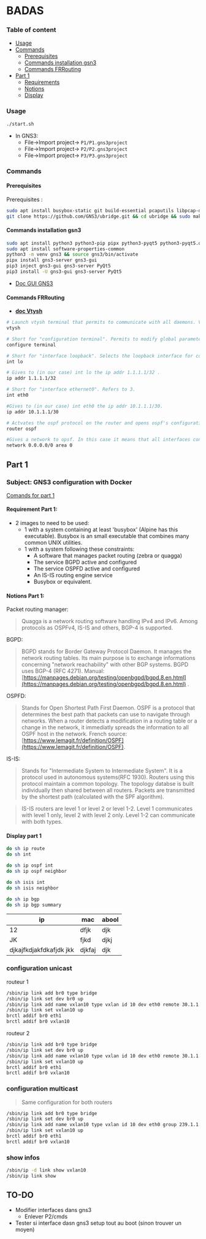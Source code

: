 # BADAS


### Table of content

- [Usage](#usage)
- [Commands](#commands)
	- [Prerequisites](#prerequisites)
	- [Commands installation gsn3](#commands-installation-gsn3)
	- [Commands FRRouting](#commands-frrouting)
- [Part 1](#part-1)
	- [Requirements](#requirement-part-1)
	- [Notions](#notions-part-1)
	- [Display](#display-part-1)

### Usage

```sh
./start.sh
```

- In GNS3:
	- File->Import project-> `P1/P1.gns3project`
	- File->Import project-> `P2/P2.gns3project`
	- File->Import project-> `P3/P3.gns3project`

### Commands

#### Prerequisites

Prerequisites : 

```sh
sudo apt install busybox-static git build-essential pcaputils libpcap-dev
git clone https://github.com/GNS3/ubridge.git && cd ubridge && sudo make && sudo make install
```

#### Commands installation gsn3


```sh
sudo apt install python3 python3-pip pipx python3-pyqt5 python3-pyqt5.qtwebsockets python3-pyqt5.qtsvg qemu-kvm qemu-utils libvirt-clients libvirt-daemon-system virtinst dynamips software-properties-common ca-certificates curl gnupg2 
sudo apt install software-properties-common
python3 -m venv gns3 && source gns3/bin/activate
pipx install gns3-server gns3-gui
pip3 inject gns3-gui gns3-server PyQt5
pip3 install -U gns3-gui gns3-server PyQt5
```

- [Doc GUI GNS3](https://docs.gns3.com/docs/using-gns3beginners/the-gns3-gui)


#### Commands FRRouting

- [**doc Vtysh**](https://docs.netscaler.com/en-us/citrix-adc/current-release/networking/vxlans)

```sh
# Launch vtysh terminal that permits to communicate with all daemons. Vtysh is installed by default in FRRoutingg/frr image.
vtysh

# Short for "configuration terminal". Permits to modify global parameters or protocol routers specific ones.
configure terminal

# Short for "interface loopback". Selects the loopback interface for comfiguration.
int lo

# Gives to (in our case) int lo the ip addr 1.1.1.1/32 .
ip addr 1.1.1.1/32

# Short for "interface ethernet0". Refers to 3.
int eth0

#Gives to (in our case) int eth0 the ip addr 10.1.1.1/30. 
ip addr 10.1.1.1/30

# Actvates the ospf protocol on the router and opens ospf's configuration mode.
router ospf

#Gives a network to opsf. In this case it means that all interfaces condigured with ip addresses will be included in ospf. area 0 is the default zone for ospf.
network 0.0.0.0/0 area 0
```

## Part 1

### Subject: GNS3 configuration with Docker

[Comands for part 1](#partie-1-commands)

#### Requirement Part 1:
	
- 2 images to need to be used:
	- 1 with a system containing at least 'busybox' (Alpine has this executable). Busybox is an small executable that combines many common UNIX utilities.
	- 1 with a system following these constraints:
		- A software that manages packet routing (zebra or quagga)
		- The service BGPD active and configured
		- The service OSPFD active and configured
		- An IS-IS routing engine service
		- Busybox or equivalent.


#### Notions Part 1:

Packet routing manager:

> Quagga is a network routing software handling IPv4 and IPv6. Among protocols as OSPFv4, IS-IS and others, BGP-4 is supported.

BGPD:

> BGPD stands for Border Gateway Protocol Daemon. It manages the network routing tables. Its main purpose is to exchange informations concerning "network reachability" with other BGP systems. BGPD uses BGP-4 (RFC 4271). Manual: [https://manpages.debian.org/testing/openbgpd/bgpd.8.en.html](https://manpages.debian.org/testing/openbgpd/bgpd.8.en.html) .

OSPFD:

> Stands for Open Shortest Path First Daemon. OSPF is a protocol that determines the best path that packets can use to navigate through networks. When a router detects a modification in a routing table or a change in the network, it immediatly spreads the information to all OSPF host in the network. French source: [https://www.lemagit.fr/definition/OSPF](https://www.lemagit.fr/definition/OSPF).

IS-IS:

> Stands for "Intermediate System to Intermediate System". It is a protocol used in autonomous systems(RFC 1930). Routers using this protocol maintain a common topology. The topology databse is built individually then shared between all routers. Packets are transmitted by the shortest path (calculated with the SPF algorithm).

>IS-IS routers are level 1 or level 2 or level 1-2. Level 1 communicates with level 1 only, level 2 with level 2 only. Level 1-2 can communicate with both types.

#### Display part 1

```sh
do sh ip route
do sh int

do sh ip ospf int
do sh ip ospf neighbor

do sh isis int
do sh isis neighbor

do sh ip bgp
do sh ip bgp summary	
```



ip | mac | abool
--- | --- | ---
12 | dfjk | djk
JK | fjkd | djkj
djkajfkdjakfdkafjdk jkk| djkfaj | djk



### configuration unicast

routeur 1

```sh
/sbin/ip link add br0 type bridge
/sbin/ip link set dev br0 up
/sbin/ip link add name vxlan10 type vxlan id 10 dev eth0 remote 30.1.1.2 local 30.1.1.1 dstport 4789
/sbin/ip link set vxlan10 up
brctl addif br0 eth1
brctl addif br0 vxlan10
```

routeur 2

```sh
/sbin/ip link add br0 type bridge
/sbin/ip link set dev br0 up
/sbin/ip link add name vxlan10 type vxlan id 10 dev eth0 remote 30.1.1.1 local 30.1.1.2 dstport 4789
/sbin/ip link set vxlan10 up
brctl addif br0 eth1
brctl addif br0 vxlan10
```

### configuration multicast

> Same configuration for both routers

```sh
/sbin/ip link add br0 type bridge
/sbin/ip link set dev br0 up
/sbin/ip link add name vxlan10 type vxlan id 10 dev eth0 group 239.1.1.1 dstport 4789
/sbin/ip link set vxlan10 up
brctl addif br0 eth1
brctl addif br0 vxlan10
```

### show infos

```sh
/sbin/ip -d link show vxlan10
/sbin/ip link show
```


## TO-DO

- Modifier interfaces dans gns3
	- Enlever P2/cmds
- Tester si interface dasn gns3 setup tout au boot (sinon  trouver un moyen)